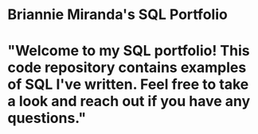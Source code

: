 # Briannie Miranda's SQL Portfolio
# "Welcome to my SQL portfolio! This code repository contains examples of SQL I've written. Feel free to take a look and reach out if you have any questions."
